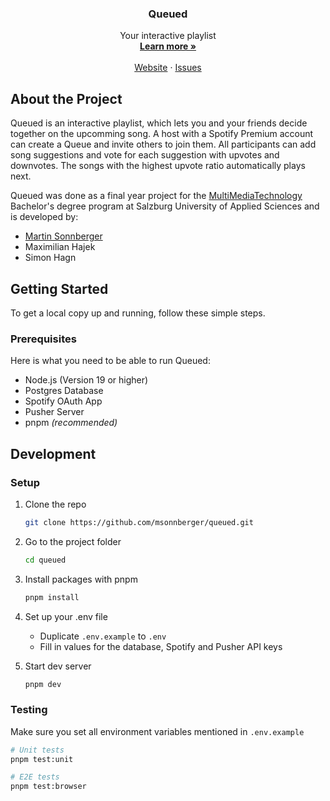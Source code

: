 <p align="center">
    <h3 align="center">Queued</h3>
</p>
<p align="center">
    	Your interactive playlist
    	<br />
    	<a href="https://queued.live"><strong>Learn more »</strong></a>
    	<br />
    	<br />
    	<a href="https://queued.live">Website</a>
    	·
    	<a href="https://github.com/msonnberger/queued/issues">Issues</a>
    </p>

## About the Project

Queued is an interactive playlist, which lets you and your friends decide together on
the upcomming song. A host with a Spotify Premium account can create a Queue
and invite others to join them. All participants can add song suggestions and vote for each suggestion
with upvotes and downvotes. The songs with the highest upvote ratio automatically plays next.

Queued was done as a final year project for the
[MultiMediaTechnology](https://www.fh-salzburg.ac.at/en/study/ct/multimediatechnology-bachelor) Bachelor's degree program at Salzburg University of Applied Sciences and is developed by:

- [Martin Sonnberger](https://msonnberger.com)
- Maximilian Hajek
- Simon Hagn

## Getting Started

To get a local copy up and running, follow these simple steps.

### Prerequisites

Here is what you need to be able to run Queued:

- Node.js (Version 19 or higher)
- Postgres Database
- Spotify OAuth App
- Pusher Server
- pnpm _(recommended)_

## Development

### Setup

1. Clone the repo

   ```sh
   git clone https://github.com/msonnberger/queued.git
   ```

1. Go to the project folder

   ```sh
   cd queued
   ```

1. Install packages with pnpm

   ```sh
   pnpm install
   ```

1. Set up your .env file

   - Duplicate `.env.example` to `.env`
   - Fill in values for the database, Spotify and Pusher API keys

1. Start dev server

   ```sh
   pnpm dev
   ```

### Testing

Make sure you set all environment variables mentioned in `.env.example`

```sh
# Unit tests
pnpm test:unit

# E2E tests
pnpm test:browser
```
